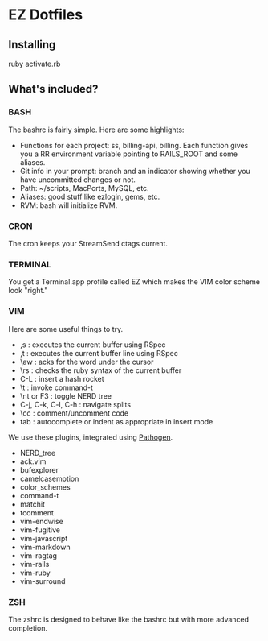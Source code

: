 # EZ Dotfiles

## Installing

  ruby activate.rb

## What's included?

### BASH

The bashrc is fairly simple. Here are some highlights:

  * Functions for each project: ss, billing-api, billing. Each function gives you a RR environment variable pointing to RAILS\_ROOT and some aliases.
  * Git info in your prompt: branch and an indicator showing whether you have uncommitted changes or not.
  * Path: ~/scripts, MacPorts, MySQL, etc.
  * Aliases: good stuff like ezlogin, gems, etc.
  * RVM: bash will initialize RVM.

### CRON

The cron keeps your StreamSend ctags current.

### TERMINAL

You get a Terminal.app profile called EZ which makes the VIM color scheme look "right."

### VIM

Here are some useful things to try.

  * ,s : executes the current buffer using RSpec
  * ,t : executes the current buffer line using RSpec
  * \aw : acks for the word under the cursor
  * \rs : checks the ruby syntax of the current buffer
  * C-L : insert a hash rocket
  * \t : invoke command-t
  * \nt or F3 : toggle NERD tree
  * C-j, C-k, C-l, C-h : navigate splits
  * \cc : comment/uncomment code
  * tab : autocomplete or indent as appropriate in insert mode

We use these plugins, integrated using [Pathogen](https://github.com/tpope/vim-pathogen).

  * NERD\_tree
  * ack.vim
  * bufexplorer
  * camelcasemotion
  * color\_schemes
  * command-t
  * matchit
  * tcomment
  * vim-endwise
  * vim-fugitive
  * vim-javascript
  * vim-markdown
  * vim-ragtag
  * vim-rails
  * vim-ruby
  * vim-surround

### ZSH

The zshrc is designed to behave like the bashrc but with more advanced completion.
